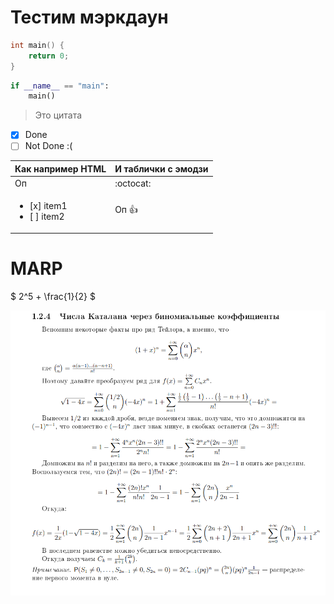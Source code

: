 # Тестим мэркдаун

```cpp
int main() {
    return 0;
}
```

```python
if __name__ == "main":
    main()
```

> Это цитата

- [x] Done
- [ ] Not Done :(

Как например HTML                             | И таблички c эмодзи
--------------------------------------------- | -------------------
Оп                                            | :octocat:
<ul><li>[x] item1</li><li>[ ] item2</li></ul> | Оп :+1:

# MARP

$ 2^5 + \frac{1}{2} $

![Подпись](./prob_theory.png)
